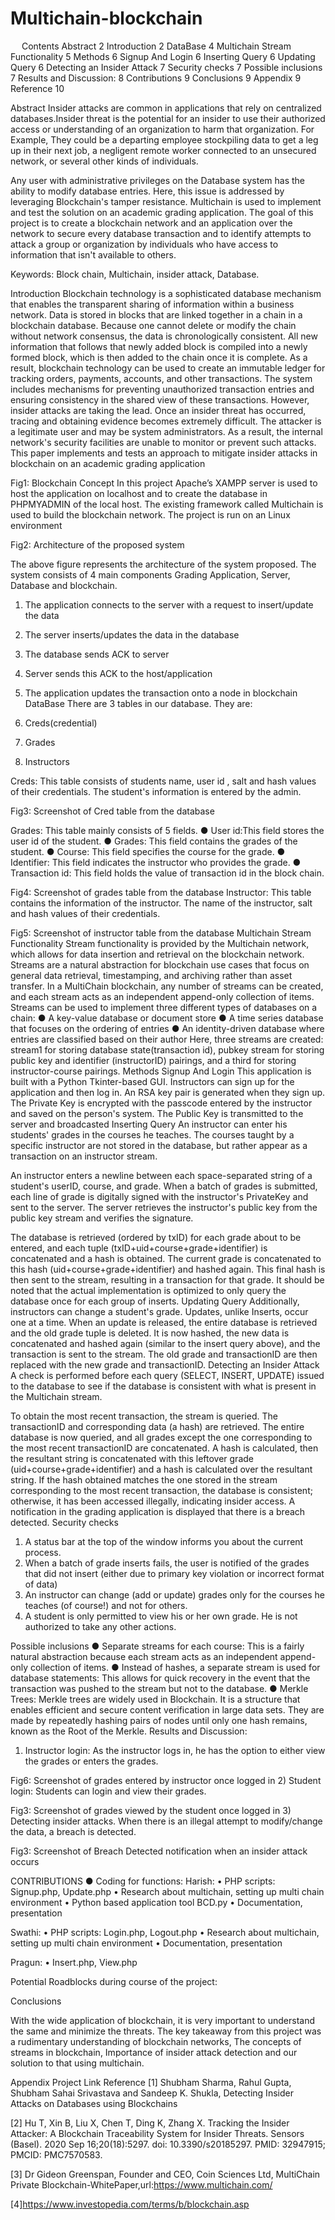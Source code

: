 # Multichain-blockchain

 
Contents
Abstract	2
Introduction	2
DataBase	4
Multichain Stream Functionality	5
Methods	6
Signup And Login	6
Inserting Query	6
Updating Query	6
Detecting an Insider Attack	7
Security checks	7
Possible inclusions	7
Results and Discussion:	8
Contributions	9
Conclusions	9
Appendix	9
Reference	10


Abstract
Insider attacks are common in applications that rely on centralized databases.Insider threat is the potential for an insider to use their authorized access or understanding of an organization to harm that organization. For Example, They could be a departing employee stockpiling data to get a leg up in their next job, a negligent remote worker connected to an unsecured network, or several other kinds of individuals.
 
Any user with administrative privileges on the Database system has the ability to modify database entries. Here, this issue is addressed by leveraging Blockchain's tamper resistance. Multichain is used to implement and test the solution on an academic grading application. 
The goal of this project is to create a blockchain network and an application over the network to secure every database transaction and to identify attempts to attack a group or organization by individuals who have access to information that isn't available to others.


Keywords: Block chain, Multichain, insider attack, Database.

Introduction
Blockchain technology is a sophisticated database mechanism that enables the transparent sharing of information within a business network. Data is stored in blocks that are linked together in a chain in a blockchain database. Because one cannot delete or modify the chain without network consensus, the data is chronologically consistent. All new information that follows that newly added block is compiled into a newly formed block, which is then added to the chain once it is complete.  As a result, blockchain technology can be used to create an immutable ledger for tracking orders, payments, accounts, and other transactions. The system includes mechanisms for preventing unauthorized transaction entries and ensuring consistency in the shared view of these transactions.
However, insider attacks are taking the lead. Once an insider threat has occurred, tracing and obtaining evidence becomes extremely difficult. The attacker is a legitimate user and may be system administrators. As a result, the internal network's security facilities are unable to monitor or prevent such attacks. This paper implements and tests an approach to mitigate insider attacks in blockchain on an academic grading application
 
Fig1: Blockchain Concept
In this project Apache’s XAMPP server is used to host the application on localhost and to create the database in PHPMYADMIN of the local host. The existing framework called Multichain is used to build the blockchain network. The project is run on an Linux environment
 
Fig2: Architecture of the proposed system

The above figure represents the architecture of the system proposed. The system consists of 4 main components Grading Application, Server, Database and blockchain. 
1.	The application connects to the server with a request to insert/update the data 
2.	The server inserts/updates the data in the database
3.	The database sends ACK to server
4.	Server sends this ACK to the host/application 
5.	The application updates the transaction onto a node in blockchain
DataBase
There are 3 tables in our database. They are:

1.	Creds(credential)
2.	Grades
3.	Instructors

Creds: This table consists of students name, user id , salt and hash values of their credentials. The student's information is entered by the admin.


 
Fig3: Screenshot of Cred table from the database

Grades: This table mainly consists of 5 fields.
●	User id:This field stores the user id of the student.
●	Grades: This field contains the grades of the student.
●	Course: This field specifies the course for the grade.
●	Identifier:  This field indicates the instructor who provides the grade.
●	Transaction id: This field holds the value of transaction id in the block chain.

 
Fig4: Screenshot of grades table from the database
Instructor: This table contains the information of the instructor. The name of the instructor, salt and hash values of their credentials.

 
Fig5: Screenshot of instructor table from the database
Multichain Stream Functionality
Stream functionality is provided by the Multichain network, which allows for data insertion and retrieval on the blockchain network. Streams are a natural abstraction for blockchain use cases that focus on general data retrieval, timestamping, and archiving rather than asset transfer. In a MultiChain blockchain, any number of streams can be created, and each stream acts as an independent append-only collection of items.
Streams can be used to implement three different types of databases on a chain: 
●	A key-value database or document store 
●	A time series database that focuses on the ordering of entries 
●	An identity-driven database where entries are classified based on their author
Here, three streams are created: stream1 for storing database state(transaction id), pubkey stream for storing public key and identifier (instructorID) pairings, and a third for storing instructor-course pairings.
Methods
Signup And Login
This application is built with a Python Tkinter-based GUI. Instructors can sign up for the application and then log in. An RSA key pair is generated when they sign up. The Private Key is encrypted with the passcode entered by the instructor and saved on the person's system. The Public Key is transmitted to the server and broadcasted 
Inserting Query
An instructor can enter his students' grades in the courses he teaches. The courses taught by a specific instructor are not stored in the database, but rather appear as a transaction on an instructor stream. 

An instructor enters a newline between each space-separated string of a student's userID, course, and grade. When a batch of grades is submitted, each line of grade is digitally signed with the instructor's PrivateKey and sent to the server. The server retrieves the instructor's public key from the public key stream and verifies the signature. 

The database is retrieved (ordered by txID) for each grade about to be entered, and each tuple (txID+uid+course+grade+identifier) is concatenated and a hash is obtained.
The current grade is concatenated to this hash (uid+course+grade+identifier) and hashed again. This final hash is then sent to the stream, resulting in a transaction for that grade. It should be noted that the actual implementation is optimized to only query the database once for each group of inserts.
Updating Query
Additionally, instructors can change a student's grade. Updates, unlike Inserts, occur one at a time. When an update is released, the entire database is retrieved and the old grade tuple is deleted. It is now hashed, the new data is concatenated and hashed again (similar to the insert query above), and the transaction is sent to the stream. The old grade and transactionID are then replaced with the new grade and transactionID.
Detecting an Insider Attack
A check is performed before each query (SELECT, INSERT, UPDATE) issued to the database to see if the database is consistent with what is present in the Multichain stream.

To obtain the most recent transaction, the stream is queried. The transactionID and corresponding data (a hash) are retrieved. The entire database is now queried, and all grades  except the one corresponding to the most recent transactionID are concatenated. A hash is calculated, then the resultant string is concatenated with this leftover grade (uid+course+grade+identifier) and a hash is calculated over the resultant string. If the hash obtained matches the one stored in the stream corresponding to the most recent transaction, the database is consistent; otherwise, it has been accessed illegally, indicating insider access.
A notification in the grading application is displayed that there is a breach detected.
Security checks
1.	A status bar at the top of the window informs you about the current process. 
2.	When a batch of grade inserts fails, the user is notified of the grades that did not insert (either due to primary key violation or incorrect format of data) 
3.	An instructor can change (add or update) grades only for the courses he teaches (of course!) and not for others. 
4.	A student is only permitted to view his or her own grade. He is not authorized to take any other actions.

Possible inclusions
●	Separate streams for each course: This is a fairly natural abstraction because each stream acts as an independent append-only collection of items.
●	Instead of hashes, a separate stream is used for database statements: This allows for quick recovery in the event that the transaction was pushed to the stream but not to the database.
●	Merkle Trees: Merkle trees are widely used in Blockchain. It is a structure that enables efficient and secure content verification in large data sets. They are made by repeatedly hashing pairs of nodes until only one hash remains, known as the Root of the Merkle.
Results and Discussion:
1)	Instructor login:
As the instructor logs in, he has the option to either view the grades or enters the grades.

 
Fig6: Screenshot of grades entered by instructor once logged in
2)	Student login:
Students can login and view their grades. 

 
Fig3: Screenshot of grades viewed by the student once logged in
3)	Detecting insider attacks.
When there is an illegal attempt to modify/change the data, a breach is detected.


 
Fig3: Screenshot of Breach Detected notification when an insider attack occurs

CONTRIBUTIONS
●	Coding for functions:
Harish:
•	PHP scripts: Signup.php, Update.php
•	Research about multichain, setting up multi chain environment
•	Python based application tool BCD.py
•	Documentation, presentation

Swathi:
•	PHP scripts: Login.php, Logout.php
•	Research about multichain, setting up multi chain environment
•	Documentation, presentation

Pragun: 
•	Insert.php, View.php

Potential Roadblocks during course of the project:

Conclusions

With the wide application of blockchain, it is very important to understand the same  and minimize the threats. The key takeaway from this project was a rudimentary understanding of blockchain networks, The concepts of streams in blockchain, Importance of insider attack detection and our solution to that using multichain. 

Appendix
Project Link
Reference
[1] Shubham Sharma, Rahul Gupta, Shubham Sahai Srivastava and Sandeep K. Shukla, Detecting Insider Attacks on Databases using Blockchains

[2] Hu T, Xin B, Liu X, Chen T, Ding K, Zhang X. Tracking the Insider Attacker: A Blockchain Traceability System for Insider Threats. Sensors (Basel). 2020 Sep 16;20(18):5297. doi: 10.3390/s20185297. PMID: 32947915; PMCID: PMC7570583.

[3] Dr Gideon Greenspan, Founder and CEO, Coin Sciences Ltd, MultiChain Private Blockchain-WhitePaper,url:https://www.multichain.com/

[4]https://www.investopedia.com/terms/b/blockchain.asp

